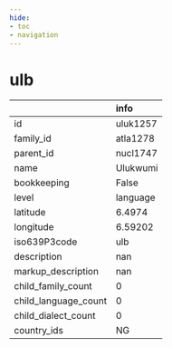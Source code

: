 ```yaml
---
hide:
- toc
- navigation
---
```

# ulb
|                      | info     |
|:---------------------|:---------|
| id                   | uluk1257 |
| family_id            | atla1278 |
| parent_id            | nucl1747 |
| name                 | Ulukwumi |
| bookkeeping          | False    |
| level                | language |
| latitude             | 6.4974   |
| longitude            | 6.59202  |
| iso639P3code         | ulb      |
| description          | nan      |
| markup_description   | nan      |
| child_family_count   | 0        |
| child_language_count | 0        |
| child_dialect_count  | 0        |
| country_ids          | NG       |